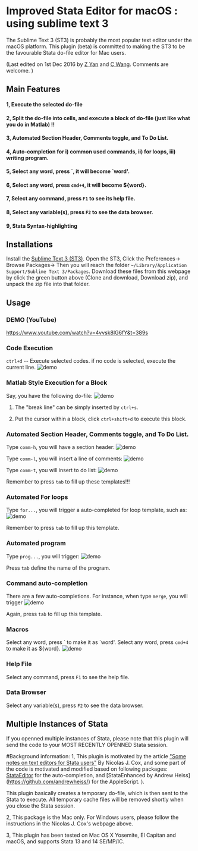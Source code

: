 # Improved Stata Editor for macOS : using sublime text 3

The Sublime Text 3 (ST3) is probably the most popular text editor under the macOS platform. This plugin (beta) is committed to making the ST3 to be the favourable Stata do-file editor for Mac users.  

(Last edited on 1st Dec 2016 by [Z Yan](mailto:helloyzz@gmail.com) and [C Wang](mailto:flora7819@gmail.com). Comments are welcome. )

## Main Features
#### 1, Execute the selected do-file 
#### 2, Split the do-file into cells, and execute a block of do-file (just like what you do in Matlab) !!
#### 3, Automated Section Header, Comments toggle, and To Do List.
#### 4, Auto-completion for i) common used commands, ii) for loops, iii) writing program.
#### 5, Select any **word**, press \`, it will become **\`word'**. 
#### 6, Select any **word**, press `cmd+4`, it will become **${word}**. 
#### 7, Select any command, press `F1` to see its help file. 
#### 8, Select any variable(s), press `F2` to see the data browser. 
#### 9, Stata Syntax-highlighting  

## Installations 

Install the [Sublime Text 3 (ST3)](https://www.sublimetext.com/3). Open the ST3, Click the Preferences-> Browse Packages-> Then you will reach the folder `~/Library/Application Support/Sublime Text 3/Packages`. Download these files from this webpage by click the green button above (Clone and download, Download zip), and unpack the zip file into that folder. 

## Usage 
### DEMO (YouTube)
https://www.youtube.com/watch?v=4vvsk8lG6fY&t=389s

### Code Execution
`ctrl+d` -- Execute selected codes. if no code is selected, execute the current line. 
![demo](/pictures/tu1.gif)
### Matlab Style Execution for a Block
Say, you have the following do-file:
![demo](/pictures/tu2)
1) The "break line" can be simply inserted by `ctrl+s`.

2) Put the cursor within a block, click  `ctrl+shift+d` to execute this block.

### Automated Section Header, Comments toggle, and To Do List.
Type `comm-h`, you will have a section header:
![demo](/pictures/tu4.gif)

Type `comm-l`, you will insert a line of comments:
![demo](/pictures/tu3.gif)

Type `comm-t`, you will insert to do list:
![demo](/pictures/tu5.gif)


Remember to press `tab` to fill up these templates!!!

### Automated For loops
Type `for...`, you will trigger a auto-completed for loop template, such as:
![demo](/pictures/tu6.gif)

Remember to press `tab` to fill up this template.

### Automated program
Type `prog...`, you will trigger:
![demo](/pictures/tu7.gif)

Press `tab` define the name of the program.




### Command auto-completion
There are a few auto-completions. For instance, when type `merge`, you will trigger
![demo](/pictures/tu8.gif)

Again, press `tab` to fill up this template.

### Macros
Select any word, press \` to make it as \`word'. 
Select any word, press `cmd+4` to make it as ${word}. 
![demo](/pictures/tu9.gif)

### Help File 
 Select any command, press `F1` to see the help file. 

### Data Browser
Select any variable(s), press `F2` to see the data browser.


## Multiple Instances of Stata
If you openned multiple instances of Stata, please note that this plugin will send the code to your MOST RECENTLY OPENNED Stata session. 


 
 
#Background information:
1, This plugin is motivated by the article ["Some notes on text editors for Stata users"](http://fmwww.bc.edu/repec/bocode/t/textEditors.html#vim) By Nicolas J. Cox, and some part of the code is motivated and modified based on following packages: [StataEditor](https://github.com/mattiasnordin/) for the auto-completion, and [StataEnhanced by Andrew Heiss] (https://github.com/andrewheiss/) for the AppleScript.
).

This plugin basically creates a temporary do-file, which is then sent to the Stata to execute. All temporary cache files will be removed shortly when you close the Stata session.


2, This package is the Mac only. For Windows users, please follow the instructions in the Nicolas J. Cox's webpage above.
 
        
3, This plugin has been tested on Mac OS X Yosemite, El Capitan and macOS, and supports Stata 13 and 14 SE/MP/IC.
 
